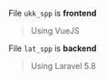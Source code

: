 File `ukk_spp` is **frontend**
  > Using VueJS

File `lat_spp` is **backend**
  > Using Laravel 5.8
